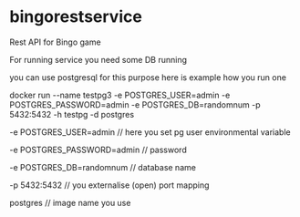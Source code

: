 # bingorestservice
Rest API for Bingo game 

For running service you need some DB running 

you can use postgresql for this purpose 
here is example how you run one 

docker run --name testpg3 -e POSTGRES_USER=admin -e POSTGRES_PASSWORD=admin -e POSTGRES_DB=randomnum -p 5432:5432 -h testpg -d postgres

-e POSTGRES_USER=admin // here you set pg user environmental variable 

-e POSTGRES_PASSWORD=admin // password 

-e POSTGRES_DB=randomnum // database name 

-p 5432:5432 // you externalise (open) port mapping 

postgres // image name you use  
